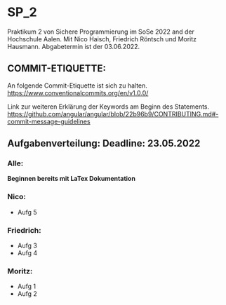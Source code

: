 # SP_2
Praktikum 2 von Sichere Programmierung im SoSe 2022 and der Hochschule Aalen.
Mit Nico Haisch, Friedrich Röntsch und Moritz Hausmann.
Abgabetermin ist der 03.06.2022.


## COMMIT-ETIQUETTE:
An folgende Commit-Etiquette ist sich zu halten.
https://www.conventionalcommits.org/en/v1.0.0/

Link zur weiteren Erklärung der Keywords am Beginn des Statements.
https://github.com/angular/angular/blob/22b96b9/CONTRIBUTING.md#-commit-message-guidelines

## Aufgabenverteilung: **Deadline:** 23.05.2022
### Alle: 
**Beginnen bereits mit LaTex Dokumentation**
### Nico:
  + Aufg 5
### Friedrich:
  + Aufg 3
  + Aufg 4
### Moritz:
  + Aufg 1
  + Aufg 2
